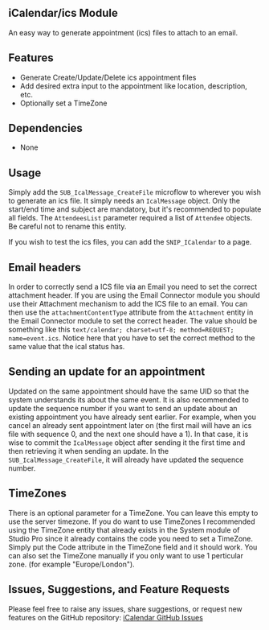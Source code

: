 ## iCalendar/ics Module

An easy way to generate appointment (ics) files to attach to an email.

## Features

- Generate Create/Update/Delete ics appointment files
- Add desired extra input to the appointment like location, description, etc.
- Optionally set a TimeZone

## Dependencies

- None

## Usage

Simply add the `SUB_IcalMessage_CreateFile` microflow to wherever you wish to generate an ics file. It simply needs an `IcalMessage` object. Only the start/end time and subject are mandatory, but it's recommended to populate all fields. The `AttendeesList` parameter required a list of `Attendee` objects. Be careful not to rename this entity.

If you wish to test the ics files, you can add the `SNIP_ICalendar` to a page.

## Email headers

In order to correctly send a ICS file via an Email you need to set the correct attachment header. If you are using the Email Connector module you should use their Attachment mechanism to add the ICS file to an email. You can then use the `attachmentContentType` attribute from the `Attachment` entity in the Email Connector module to set the correct header. The value should be something like this `text/calendar; charset=utf-8; method=REQUEST; name=event.ics`. Notice here that you have to set the correct method to the same value that the ical status has.

## Sending an update for an appointment
Updated on the same appointment should have the same UID so that the system understands its about the same event. It is also recommended to update the sequence number if you want to send an update about an existing appointment you have already sent earlier. For example, when you cancel an already sent appointment later on (the first mail will have an ics file with sequence 0, and the next one should have a 1). In that case, it is wise to commit the `IcalMessage` object after sending it the first time and then retrieving it when sending an update. In the `SUB_IcalMessage_CreateFile`, it will already have updated the sequence number.

## TimeZones
There is an optional parameter for a TimeZone. You can leave this empty to use the server timezone. If you do want to use TimeZones I recommended using the TimeZone entity that already exists in the System module of Studio Pro since it already contains the code you need to set a TimeZone. Simply put the Code attribute in the TimeZone field and it should work. You can also set the TimeZone manually if you only want to use 1 perticular zone. (for example "Europe/London").

## Issues, Suggestions, and Feature Requests

Please feel free to raise any issues, share suggestions, or request new features on the GitHub repository:
[iCalendar GitHub Issues](https://github.com/hunter-koppen/iCalendar/issues)

